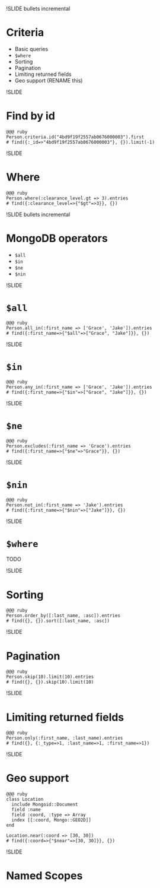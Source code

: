 !SLIDE bullets incremental

# Criteria

* Basic queries
* `$where`
* Sorting
* Pagination
* Limiting returned fields
* Geo support (RENAME this)

!SLIDE

# Find by id

    @@@ ruby
    Person.criteria.id("4bd9f19f2557ab0676000003").first
    # find({:_id=>"4bd9f19f2557ab0676000003"}, {}).limit(-1)

!SLIDE

# Where

    @@@ ruby
    Person.where(:clearance_level.gt => 3).entries
    # find({:clearance_level=>{"$gt"=>3}}, {})

!SLIDE bullets incremental

# MongoDB operators

* `$all`
* `$in`
* `$ne`
* `$nin`

!SLIDE

# `$all`

    @@@ ruby
    Person.all_in(:first_name => ['Grace', 'Jake']).entries
    # find({:first_name=>{"$all"=>["Grace", "Jake"]}}, {})

!SLIDE

# `$in`

    @@@ ruby
    Person.any_in(:first_name => ['Grace', 'Jake']).entries
    # find({:first_name=>{"$in"=>["Grace", "Jake"]}}, {})

!SLIDE

# `$ne`

    @@@ ruby
    Person.excludes(:first_name => 'Grace').entries
    # find({:first_name=>{"$ne"=>"Grace"}}, {})

!SLIDE

# `$nin`

    @@@ ruby
    Person.not_in(:first_name => 'Jake').entries
    # find({:first_name=>{"$nin"=>["Jake"]}}, {})

!SLIDE

# `$where`

TODO

!SLIDE

# Sorting

    @@@ ruby
    Person.order_by([:last_name, :asc]).entries
    # find({}, {}).sort([:last_name, :asc])

!SLIDE

# Pagination

    @@@ ruby
    Person.skip(10).limit(10).entries
    # find({}, {}).skip(10).limit(10)

!SLIDE

# Limiting returned fields

    @@@ ruby
    Person.only(:first_name, :last_name).entries
    # find({}, {:_type=>1, :last_name=>1, :first_name=>1})

!SLIDE

# Geo support

    @@@ ruby
    class Location
      include Mongoid::Document
      field :name
      field :coord, :type => Array
      index [[:coord, Mongo::GEO2D]]
    end

    Location.near(:coord => [30, 30])
    # find({:coord=>{"$near"=>[30, 30]}}, {})

!SLIDE

# Named Scopes
